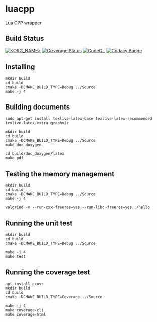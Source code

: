 # luacpp
Lua CPP wrapper

## Build Status
[![<ORG_NAME>](https://circleci.com/gh/jordanvrtanoski/luacpp/tree/circleci-project-setup.svg?style=shield)](https://circleci.com/gh/jordanvrtanoski/luacpp)
[![Coverage Status](https://coveralls.io/repos/github/jordanvrtanoski/luacpp/badge.svg?branch=circleci-project-setup)](https://coveralls.io/github/jordanvrtanoski/luacpp?branch=main)
[![CodeQL](https://github.com/jordanvrtanoski/luacpp/actions/workflows/codeql-analysis.yml/badge.svg?branch=circleci-project-setup)](https://github.com/jordanvrtanoski/luacpp/actions/workflows/codeql-analysis.yml)
[![Codacy Badge](https://app.codacy.com/project/badge/Grade/0f2b745e91164b2d8a573891ce1db457)](https://www.codacy.com/gh/jordanvrtanoski/luacpp/dashboard?utm_source=github.com&amp;utm_medium=referral&amp;utm_content=jordanvrtanoski/luacpp&amp;utm_campaign=Badge_Grade)

## Installing

```
mkdir build
cd build
cmake -DCMAKE_BUILD_TYPE=Debug ../Source
make -j 4
```

## Building documents

```
sudo apt-get install texlive-latex-base texlive-latex-recommended texlive-latex-extra graphviz

mkdir build
cd build
cmake -DCMAKE_BUILD_TYPE=Debug ../Source
make doc_doxygen

cd build/doc_doxygen/latex
make pdf
```

## Testing the memory management

```
mkdir build
cd build
cmake -DCMAKE_BUILD_TYPE=Debug ../Source
make -j 4

valgrind -v --run-cxx-freeres=yes --run-libc-freeres=yes ./hello
```

## Running the unit test

```
mkdir build
cd build
cmake -DCMAKE_BUILD_TYPE=Debug ../Source

make -j 4
make test 
```

## Running the coverage test

```
apt install gcovr
mkdir build
cd build
cmake -DCMAKE_BUILD_TYPE=Coverage ../Source

make -j 4
make coverage-cli
make coverage-html
```
